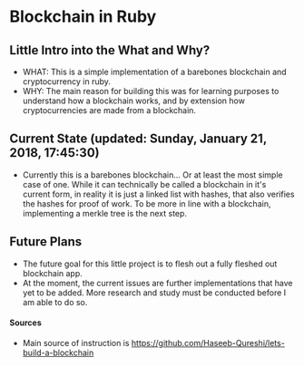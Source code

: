 # Blockchain in Ruby

## Little Intro into the What and Why?
* WHAT: This is a simple implementation of a barebones blockchain and cryptocurrency in ruby.
* WHY: The main reason for building this was for learning purposes to understand how a blockchain works, and by extension how cryptocurrencies are made from a blockchain.

## Current State (updated: Sunday, January 21, 2018, 17:45:30)
* Currently this is a barebones blockchain... Or at least the most simple case of one. While it can technically be called a blockchain in it's current form, in reality it is just a linked list with hashes, that also verifies the hashes for proof of work. To be more in line with a blockchain, implementing a merkle tree is the next step.

## Future Plans
* The future goal for this little project is to flesh out a fully fleshed out blockchain app.
* At the moment, the current issues are further implementations that have yet to be added. More research and study must be conducted before I am able to do so.

#### Sources
* Main source of instruction is https://github.com/Haseeb-Qureshi/lets-build-a-blockchain
